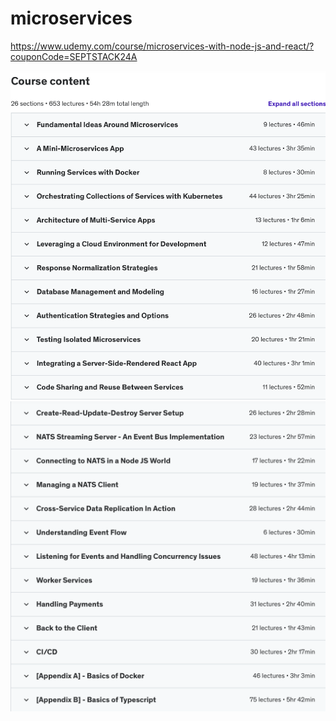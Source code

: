 # microservices

https://www.udemy.com/course/microservices-with-node-js-and-react/?couponCode=SEPTSTACK24A

![alt text](image.png)
![alt text](image-1.png)